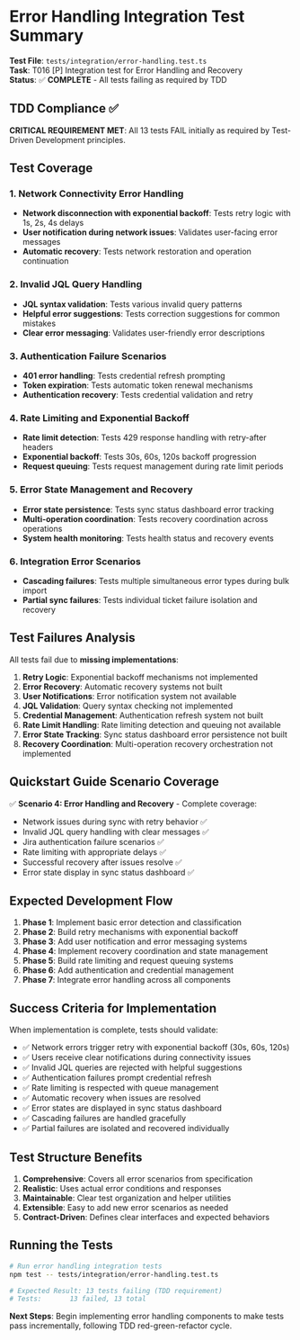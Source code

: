 # Error Handling Integration Test Summary

**Test File**: `tests/integration/error-handling.test.ts`  
**Task**: T016 [P] Integration test for Error Handling and Recovery  
**Status**: ✅ **COMPLETE** - All tests failing as required by TDD

## TDD Compliance ✅

**CRITICAL REQUIREMENT MET**: All 13 tests FAIL initially as required by Test-Driven Development principles.

## Test Coverage

### 1. Network Connectivity Error Handling
- **Network disconnection with exponential backoff**: Tests retry logic with 1s, 2s, 4s delays
- **User notification during network issues**: Validates user-facing error messages  
- **Automatic recovery**: Tests network restoration and operation continuation

### 2. Invalid JQL Query Handling  
- **JQL syntax validation**: Tests various invalid query patterns
- **Helpful error suggestions**: Tests correction suggestions for common mistakes
- **Clear error messaging**: Validates user-friendly error descriptions

### 3. Authentication Failure Scenarios
- **401 error handling**: Tests credential refresh prompting
- **Token expiration**: Tests automatic token renewal mechanisms  
- **Authentication recovery**: Tests credential validation and retry

### 4. Rate Limiting and Exponential Backoff
- **Rate limit detection**: Tests 429 response handling with retry-after headers
- **Exponential backoff**: Tests 30s, 60s, 120s backoff progression
- **Request queuing**: Tests request management during rate limit periods

### 5. Error State Management and Recovery  
- **Error state persistence**: Tests sync status dashboard error tracking
- **Multi-operation coordination**: Tests recovery coordination across operations
- **System health monitoring**: Tests health status and recovery events

### 6. Integration Error Scenarios
- **Cascading failures**: Tests multiple simultaneous error types during bulk import
- **Partial sync failures**: Tests individual ticket failure isolation and recovery

## Test Failures Analysis

All tests fail due to **missing implementations**:

1. **Retry Logic**: Exponential backoff mechanisms not implemented
2. **Error Recovery**: Automatic recovery systems not built  
3. **User Notifications**: Error notification system not available
4. **JQL Validation**: Query syntax checking not implemented
5. **Credential Management**: Authentication refresh system not built
6. **Rate Limit Handling**: Rate limiting detection and queuing not available
7. **Error State Tracking**: Sync status dashboard error persistence not built
8. **Recovery Coordination**: Multi-operation recovery orchestration not implemented

## Quickstart Guide Scenario Coverage

✅ **Scenario 4: Error Handling and Recovery** - Complete coverage:
- Network issues during sync with retry behavior ✅
- Invalid JQL query handling with clear messages ✅  
- Jira authentication failure scenarios ✅
- Rate limiting with appropriate delays ✅
- Successful recovery after issues resolve ✅
- Error state display in sync status dashboard ✅

## Expected Development Flow

1. **Phase 1**: Implement basic error detection and classification
2. **Phase 2**: Build retry mechanisms with exponential backoff  
3. **Phase 3**: Add user notification and error messaging systems
4. **Phase 4**: Implement recovery coordination and state management
5. **Phase 5**: Build rate limiting and request queuing systems
6. **Phase 6**: Add authentication and credential management
7. **Phase 7**: Integrate error handling across all components

## Success Criteria for Implementation

When implementation is complete, tests should validate:

- ✅ Network errors trigger retry with exponential backoff (30s, 60s, 120s)
- ✅ Users receive clear notifications during connectivity issues  
- ✅ Invalid JQL queries are rejected with helpful suggestions
- ✅ Authentication failures prompt credential refresh
- ✅ Rate limiting is respected with queue management
- ✅ Automatic recovery when issues are resolved
- ✅ Error states are displayed in sync status dashboard
- ✅ Cascading failures are handled gracefully
- ✅ Partial failures are isolated and recovered individually

## Test Structure Benefits

1. **Comprehensive**: Covers all error scenarios from specification
2. **Realistic**: Uses actual error conditions and responses
3. **Maintainable**: Clear test organization and helper utilities
4. **Extensible**: Easy to add new error scenarios as needed
5. **Contract-Driven**: Defines clear interfaces and expected behaviors

## Running the Tests

```bash
# Run error handling integration tests
npm test -- tests/integration/error-handling.test.ts

# Expected Result: 13 tests failing (TDD requirement)
# Tests:       13 failed, 13 total
```

**Next Steps**: Begin implementing error handling components to make tests pass incrementally, following TDD red-green-refactor cycle.